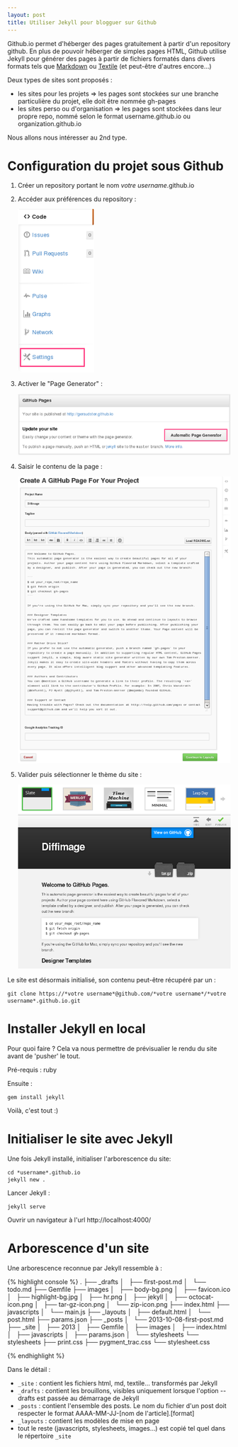 ```yaml
---
layout: post
title: Utiliser Jekyll pour blogguer sur Github
---
```


Github.io permet d'héberger des pages gratuitement à partir d'un repository github.
En plus de pouvoir héberger de simples pages HTML, Github utilise Jekyll pour générer des pages à partir
de fichiers formatés dans divers formats tels que [Markdown](http://daringfireball.net/projects/markdown) ou [Textile](http://textile.thresholdstate.com/) (et peut-être d'autres encore...)

Deux types de sites sont proposés :

* les sites pour les projets => les pages sont stockées sur une branche particulière du projet, elle doit être nommée gh-pages
* les sites perso ou d'organisation => les pages sont stockées dans leur propre repo, nommé selon le format username.github.io ou organization.github.io

Nous allons nous intéresser au 2nd type.

# Configuration du projet sous Github

1. Créer un repository portant le nom *votre username*.github.io
2. Accéder aux préférences du repository :

    ![](/images/jekyll/creation_projet_01.png)

3. Activer le "Page Generator" :

    ![](/images/jekyll/creation_projet_02.png)

4. Saisir le contenu de la page :

    ![](/images/jekyll/creation_projet_03.png)

5. Valider puis sélectionner le thème du site :

    ![](/images/jekyll/creation_projet_04.png)

Le site est désormais initialisé, son contenu peut-être récupéré par un :

    git clone https://*votre username*@github.com/*votre username*/*votre username*.github.io.git

# Installer Jekyll en local

Pour quoi faire ? Cela va nous permettre de prévisualier le rendu du site avant de 'pusher'
le tout.

Pré-requis : ruby

Ensuite :

    gem install jekyll

Voilà, c'est tout :)

# Initialiser le site avec Jekyll

Une fois Jekyll installé, initialiser l'arborescence du site:

    cd *username*.github.io
    jekyll new .

Lancer Jekyll :

    jekyll serve

Ouvrir un navigateur à l'url http://localhost:4000/

# Arborescence d'un site

Une arborescence reconnue par Jekyll ressemble à :

{% highlight console %}
.
├── _drafts
│   ├── first-post.md
│   └── todo.md
├── Gemfile
├── images
│   ├── body-bg.png
│   ├── favicon.ico
│   ├── highlight-bg.jpg
│   ├── hr.png
│   ├── jekyll
│   ├── octocat-icon.png
│   ├── tar-gz-icon.png
│   └── zip-icon.png
├── index.html
├── javascripts
│   └── main.js
├── _layouts
│   ├── default.html
│   └── post.html
├── params.json
├── _posts
│   └── 2013-10-08-first-post.md
├── _site
│   ├── 2013
│   ├── Gemfile
│   ├── images
│   ├── index.html
│   ├── javascripts
│   ├── params.json
│   └── stylesheets
└── stylesheets
    ├── print.css
    ├── pygment_trac.css
    └── stylesheet.css

{% endhighlight %}

Dans le détail :

* ``_site`` : contient les fichiers html, md, textile... transformés par Jekyll
* ``_drafts`` : contient les brouillons, visibles uniquement lorsque l'option --drafts est passée
au démarrage de Jekyll
* ``_posts`` : contient l'ensemble des posts. Le nom du fichier d'un post doit respecter le format
AAAA-MM-JJ-\[nom de l'article\].\[format\]
* ``_layouts`` : contient les modèles de mise en page
* tout le reste (javascripts, stylesheets, images...) est copié tel quel dans le répertoire
``_site``

